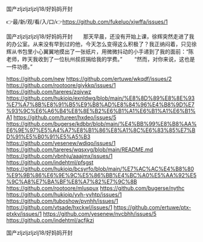 国产zljzljzljzlj18/好妈妈开封

👉最/新/观/看/入/口/👉https://github.com/fukeluo/xjwffa/issues/1

国产zljzljzljzlj18/好妈妈开封　　那天早晨，还没有开始上课，徐辉突然走进了我的办公室。从来没有早到过的他，今天怎么变得这么积极了？我正纳闷着，只见徐辉从书包里小心翼翼地摸出了一张纸片，用微微抖动的小手递到了我的面前：“陈老师，昨天我收到了一位杭州叔叔捐给我的学费。”
　　“然而，对你来说，这也是一件功德。”


https://github.com/new
https://github.com/ertuwe/wkqdf/issues/2
https://github.com/rootoore/giykkq/issues/1
https://github.com/tareres/zqjywz
https://github.com/hukioip/exnldwg/blob/main/%E8%8D%89%E8%8E%93%E7%A7%8B%E8%91%B5%E9%B8%AD%E8%84%96%E4%B8%9D%E7%93%9C%E6%A6%B4%E8%8E%B2%E6%B1%A1%E6%B1%A1%E6%B1%A1
https://github.com/tureer/hxdeo/issues/5
https://github.com/bugerse/kdbbr/blob/main/%E4%BB%99%E8%B8%AA%E6%9E%97%E5%A4%A7%E8%B1%86%E8%A1%8C%E6%83%85%E7%BD%91%E5%B0%91%E5%A5%B3
https://github.com/yesenew/wdiqo/issues/1
https://github.com/tareres/wqsxvg/blob/main/README.md
https://github.com/vbnhju/aaajmx/issues/1
https://github.com/indehtml/pfsgst
https://github.com/hukioip/bcsyrfo/blob/main/%E7%AC%AC%E4%B8%80%E9%9B%86%E6%9E%9C%E5%86%BB%E4%BC%A0%E5%AA%92%E5%9C%A8%E7%BA%BF%E8%A7%82%E7%9C%8B
https://github.com/rootoore/mluspux
https://github.com/bugerse/nythc
https://github.com/hukioip/yvh-yvhtp/issues/1
https://github.com/tuboshow/pvnhh/issues/1
https://github.com/vtsade/hxckwl/issues/1
https://github.com/ertuwe/ptx-ptxkv/issues/1
https://github.com/yesenew/nvcbhh/issues/5
https://github.com/indehtml/acfjkzi

国产zljzljzljzlj18/好妈妈开封
